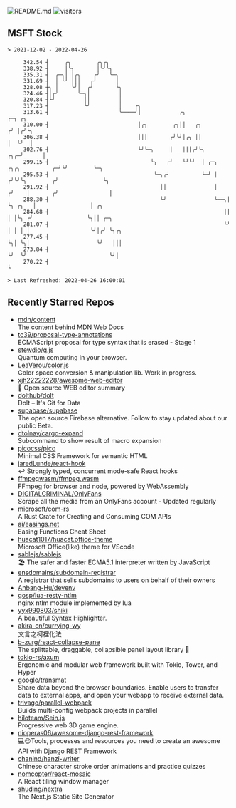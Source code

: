 ![README.md](https://github.com/Gerhut/Gerhut/workflows/README.md/badge.svg)
![visitors](https://visitors.vercel.app/Gerhut/Gerhut?token=8cf69d1f6813d272ef062726b6070c9be4ff72038cfe5a7ded7384a8da65d866)

## MSFT Stock

```
> 2021-12-02 - 2022-04-26

     342.54 ┤     ╭╮        ╭╮╭╮                                                                                 
     338.92 ┤     │╰╮       │╰╯╰╮                                                                                
     335.31 ┤  ╭─╮│ │╭╮    ╭╯   ╰─╮                                                                              
     331.69 ┤  │ ╰╯ │││   ╭╯      │                                                                              
     328.08 ┼╮ │    ╰╯│  ╭╯       ╰╮                                                                             
     324.46 ┤│╭╯      ╰─╮│         │                                                                             
     320.84 ┤╰╯         ││         │                                                                             
     317.23 ┤           ╰╯         │    ╭╮                                                                       
     313.61 ┤                      ╰────╯│            ╭╮                                    ╭─╮ ╭╮               
     310.00 ┤                            │╭╮        ╭╮││   ╭╮                              ╭╯ │╭╯╰╮              
     306.38 ┤                            │││       ╭╯╰╯│╭╮ ││                              │  ╰╯  │              
     302.76 ┤                            ╰╯╰─╮     │   │││╭╯╰╮                         ╭╮╭─╯      │              
     299.15 ┤                                ╰╮   ╭╯   ╰╯╰╯  │ ╭─╮     ╭╮╭╮          ╭─╯╰╯        ╰─╮            
     295.53 ┤                                 ╰─╮╭╯          ╰─╯ │    ╭╯╰╯╰╮        ╭╯              ╰╮           
     291.92 ┤                                   ││               │   ╭╯    │       ╭╯                │           
     288.30 ┤                                   ╰╯               ╰──╮│     ╰╮ ╭╮   │                 │ ╭╮        
     284.68 ┤                                                       ││      │ │╰╮ ╭╯                 ╰╮││ ╭─╮    
     281.07 ┤                                                       ╰╯      │ │ │ │                   ╰╯│╭╯ ╰╮╭╮ 
     277.45 ┤                                                               ╰╮│ ╰╮│                     ╰╯   │││ 
     273.84 ┤                                                                ╰╯  ╰╯                          ╰╯│ 
     270.22 ┤                                                                                                  ╰ 

> Last Refreshed: 2022-04-26 16:00:01
```

## Recently Starred Repos

- [mdn/content](https://github.com/mdn/content)  
  The content behind MDN Web Docs
- [tc39/proposal-type-annotations](https://github.com/tc39/proposal-type-annotations)  
  ECMAScript proposal for type syntax that is erased - Stage 1
- [stewdio/q.js](https://github.com/stewdio/q.js)  
  Quantum computing in your browser.
- [LeaVerou/color.js](https://github.com/LeaVerou/color.js)  
  Color space conversion & manipulation lib. Work in progress.
- [xjh22222228/awesome-web-editor](https://github.com/xjh22222228/awesome-web-editor)  
  🔨  Open source WEB editor summary
- [dolthub/dolt](https://github.com/dolthub/dolt)  
  Dolt – It's Git for Data
- [supabase/supabase](https://github.com/supabase/supabase)  
  The open source Firebase alternative. Follow to stay updated about our public Beta.
- [dtolnay/cargo-expand](https://github.com/dtolnay/cargo-expand)  
  Subcommand to show result of macro expansion
- [picocss/pico](https://github.com/picocss/pico)  
  Minimal CSS Framework for semantic HTML
- [jaredLunde/react-hook](https://github.com/jaredLunde/react-hook)  
  ↩ Strongly typed, concurrent mode-safe React hooks
- [ffmpegwasm/ffmpeg.wasm](https://github.com/ffmpegwasm/ffmpeg.wasm)  
  FFmpeg for browser and node, powered by WebAssembly
- [DIGITALCRIMINAL/OnlyFans](https://github.com/DIGITALCRIMINAL/OnlyFans)  
  Scrape all the media from an OnlyFans account - Updated regularly
- [microsoft/com-rs](https://github.com/microsoft/com-rs)  
  A Rust Crate for Creating and Consuming COM APIs
- [ai/easings.net](https://github.com/ai/easings.net)  
  Easing Functions Cheat Sheet
- [huacat1017/huacat.office-theme](https://github.com/huacat1017/huacat.office-theme)  
  Microsoft Office(like) theme for VScode
- [sablejs/sablejs](https://github.com/sablejs/sablejs)  
  🏖️ The safer and faster ECMA5.1 interpreter written by JavaScript
- [ensdomains/subdomain-registrar](https://github.com/ensdomains/subdomain-registrar)  
  A registrar that sells subdomains to users on behalf of their owners
- [Anbang-Hu/devenv](https://github.com/Anbang-Hu/devenv)  
- [gosp/lua-resty-ntlm](https://github.com/gosp/lua-resty-ntlm)  
  nginx ntlm module implemented by lua
- [yyx990803/shiki](https://github.com/yyx990803/shiki)  
  A beautiful Syntax Highlighter.
- [akira-cn/currying-wy](https://github.com/akira-cn/currying-wy)  
  文言之柯裡化法
- [b-zurg/react-collapse-pane](https://github.com/b-zurg/react-collapse-pane)  
  The splittable, draggable, collapsible panel layout library 🎉
- [tokio-rs/axum](https://github.com/tokio-rs/axum)  
  Ergonomic and modular web framework built with Tokio, Tower, and Hyper
- [google/transmat](https://github.com/google/transmat)  
  Share data beyond the browser boundaries. Enable users to transfer data to external apps, and open your webapp to receive external data.
- [trivago/parallel-webpack](https://github.com/trivago/parallel-webpack)  
  Builds multi-config webpack projects in parallel
- [hiloteam/Sein.js](https://github.com/hiloteam/Sein.js)  
  Progressive web 3D game engine.
- [nioperas06/awesome-django-rest-framework](https://github.com/nioperas06/awesome-django-rest-framework)  
   💻😍Tools, processes and resources you need to create an awesome API with Django REST Framework
- [chanind/hanzi-writer](https://github.com/chanind/hanzi-writer)  
  Chinese character stroke order animations and practice quizzes
- [nomcopter/react-mosaic](https://github.com/nomcopter/react-mosaic)  
  A React tiling window manager
- [shuding/nextra](https://github.com/shuding/nextra)  
  The Next.js Static Site Generator
